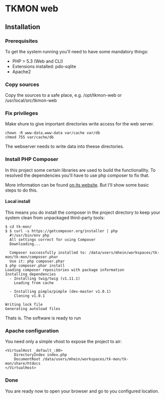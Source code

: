 TKMON web
=========

Installation
------------

### Prerequisites

To get the system running you'll need to have some mandatory things:

* PHP > 5.3 (Web and CLI)
* Extensions installed: pdo-sqlite
* Apache2

### Copy sources

Copy the sources to a safe place, e.g. /opt/tkmon-web or /usr/local/src/tkmon-web

### Fix privileges

Make shure to give important directories write access for the web server.

    chown -R www-data.www-data var/cache var/db
    chmod 755 var/cache/db

The webserver needs to write data into theese directories.

### Install PHP Composer

In this project some certain libraries are used to build the functionallity. To
resolved the dependencies you'll have to use php composer to fix that.

More information can be found [on its website](http://getcomposer.org/). But I'll show
some basic steps to do this.

#### Local install

This means you do install the composer in the project directory to keep your
system clean from unpackaged third-party tools:

    $ cd tk-mon/
    $ $ curl -s https://getcomposer.org/installer | php
      #!/usr/bin/env php
      All settings correct for using Composer
      Downloading...

      Composer successfully installed to: /data/users/mhein/workspaces/tk-mon/tk-mon/composer.phar
      Use it: php composer.phar
    $ php composer.phar install
    Loading composer repositories with package information
    Installing dependencies
      - Installing twig/twig (v1.11.1)
        Loading from cache

      - Installing pimple/pimple (dev-master v1.0.1)
        Cloning v1.0.1

    Writing lock file
    Generating autoload files

Thats is. The software is ready to run

### Apache configuration

You need only a simple vhost to expose the project to air:

    <VirtualHost _default_:80>
        DirectoryIndex index.php
        DocumentRoot /data/users/mhein/workspaces/tk-mon/tk-mon/share/htdocs
    </VirtualHost>

### Done

You are ready now to open your browser and go to you configured location.